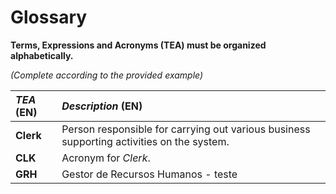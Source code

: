 # Glossary

**Terms, Expressions and Acronyms (TEA) must be organized alphabetically.**

_(Complete according to the provided example)_

| **_TEA_** (EN) | **_Description_** (EN)                                                                    |                                       
|:---------------|:------------------------------------------------------------------------------------------|
| **Clerk**      | Person responsible for carrying out various business supporting activities on the system. |
| **CLK**        | Acronym for _Clerk_.                                                                      |
| **GRH**        | Gestor de Recursos Humanos - teste                                                        |








